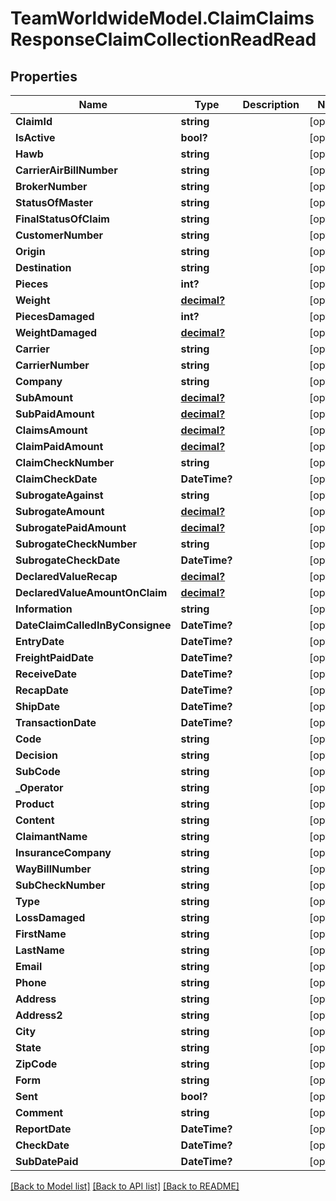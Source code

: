 # TeamWorldwideModel.ClaimClaimsResponseClaimCollectionReadRead
## Properties

Name | Type | Description | Notes
------------ | ------------- | ------------- | -------------
**ClaimId** | **string** |  | [optional] 
**IsActive** | **bool?** |  | [optional] 
**Hawb** | **string** |  | [optional] 
**CarrierAirBillNumber** | **string** |  | [optional] 
**BrokerNumber** | **string** |  | [optional] 
**StatusOfMaster** | **string** |  | [optional] 
**FinalStatusOfClaim** | **string** |  | [optional] 
**CustomerNumber** | **string** |  | [optional] 
**Origin** | **string** |  | [optional] 
**Destination** | **string** |  | [optional] 
**Pieces** | **int?** |  | [optional] 
**Weight** | [**decimal?**](BigDecimal.md) |  | [optional] 
**PiecesDamaged** | **int?** |  | [optional] 
**WeightDamaged** | [**decimal?**](BigDecimal.md) |  | [optional] 
**Carrier** | **string** |  | [optional] 
**CarrierNumber** | **string** |  | [optional] 
**Company** | **string** |  | [optional] 
**SubAmount** | [**decimal?**](BigDecimal.md) |  | [optional] 
**SubPaidAmount** | [**decimal?**](BigDecimal.md) |  | [optional] 
**ClaimsAmount** | [**decimal?**](BigDecimal.md) |  | [optional] 
**ClaimPaidAmount** | [**decimal?**](BigDecimal.md) |  | [optional] 
**ClaimCheckNumber** | **string** |  | [optional] 
**ClaimCheckDate** | **DateTime?** |  | [optional] 
**SubrogateAgainst** | **string** |  | [optional] 
**SubrogateAmount** | [**decimal?**](BigDecimal.md) |  | [optional] 
**SubrogatePaidAmount** | [**decimal?**](BigDecimal.md) |  | [optional] 
**SubrogateCheckNumber** | **string** |  | [optional] 
**SubrogateCheckDate** | **DateTime?** |  | [optional] 
**DeclaredValueRecap** | [**decimal?**](BigDecimal.md) |  | [optional] 
**DeclaredValueAmountOnClaim** | [**decimal?**](BigDecimal.md) |  | [optional] 
**Information** | **string** |  | [optional] 
**DateClaimCalledInByConsignee** | **DateTime?** |  | [optional] 
**EntryDate** | **DateTime?** |  | [optional] 
**FreightPaidDate** | **DateTime?** |  | [optional] 
**ReceiveDate** | **DateTime?** |  | [optional] 
**RecapDate** | **DateTime?** |  | [optional] 
**ShipDate** | **DateTime?** |  | [optional] 
**TransactionDate** | **DateTime?** |  | [optional] 
**Code** | **string** |  | [optional] 
**Decision** | **string** |  | [optional] 
**SubCode** | **string** |  | [optional] 
**_Operator** | **string** |  | [optional] 
**Product** | **string** |  | [optional] 
**Content** | **string** |  | [optional] 
**ClaimantName** | **string** |  | [optional] 
**InsuranceCompany** | **string** |  | [optional] 
**WayBillNumber** | **string** |  | [optional] 
**SubCheckNumber** | **string** |  | [optional] 
**Type** | **string** |  | [optional] 
**LossDamaged** | **string** |  | [optional] 
**FirstName** | **string** |  | [optional] 
**LastName** | **string** |  | [optional] 
**Email** | **string** |  | [optional] 
**Phone** | **string** |  | [optional] 
**Address** | **string** |  | [optional] 
**Address2** | **string** |  | [optional] 
**City** | **string** |  | [optional] 
**State** | **string** |  | [optional] 
**ZipCode** | **string** |  | [optional] 
**Form** | **string** |  | [optional] 
**Sent** | **bool?** |  | [optional] 
**Comment** | **string** |  | [optional] 
**ReportDate** | **DateTime?** |  | [optional] 
**CheckDate** | **DateTime?** |  | [optional] 
**SubDatePaid** | **DateTime?** |  | [optional] 

[[Back to Model list]](../README.md#documentation-for-models) [[Back to API list]](../README.md#documentation-for-api-endpoints) [[Back to README]](../README.md)

